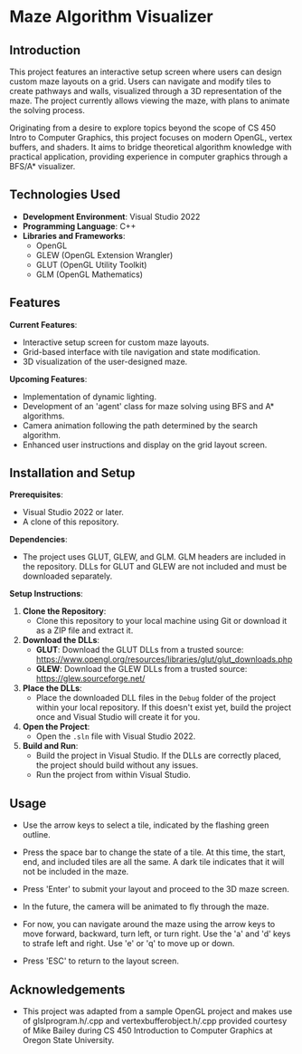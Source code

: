 # Maze Algorithm Visualizer

## Introduction

This project features an interactive setup screen where users can design custom maze layouts on a grid. Users can navigate and modify tiles to create pathways and walls, visualized through a 3D representation of the maze. The project currently allows viewing the maze, with plans to animate the solving process.

Originating from a desire to explore topics beyond the scope of CS 450 Intro to Computer Graphics, this project focuses on modern OpenGL, vertex buffers, and shaders. It aims to bridge theoretical algorithm knowledge with practical application, providing experience in computer graphics through a BFS/A* visualizer.

## Technologies Used

- **Development Environment**: Visual Studio 2022
- **Programming Language**: C++
- **Libraries and Frameworks**:
  - OpenGL
  - GLEW (OpenGL Extension Wrangler)
  - GLUT (OpenGL Utility Toolkit)
  - GLM (OpenGL Mathematics)

## Features

**Current Features**:
- Interactive setup screen for custom maze layouts.
- Grid-based interface with tile navigation and state modification.
- 3D visualization of the user-designed maze.

**Upcoming Features**:
- Implementation of dynamic lighting.
- Development of an 'agent' class for maze solving using BFS and A* algorithms.
- Camera animation following the path determined by the search algorithm.
- Enhanced user instructions and display on the grid layout screen.

## Installation and Setup

**Prerequisites**:
- Visual Studio 2022 or later.
- A clone of this repository.

**Dependencies**:
- The project uses GLUT, GLEW, and GLM. GLM headers are included in the repository. DLLs for GLUT and GLEW are not included and must be downloaded separately.

**Setup Instructions**:
1. **Clone the Repository**:
   - Clone this repository to your local machine using Git or download it as a ZIP file and extract it.
2. **Download the DLLs**:
   - **GLUT**: Download the GLUT DLLs from a trusted source: https://www.opengl.org/resources/libraries/glut/glut_downloads.php
   - **GLEW**: Download the GLEW DLLs from a trusted source: https://glew.sourceforge.net/
3. **Place the DLLs**:
   - Place the downloaded DLL files in the `Debug` folder of the project within your local repository. If this doesn't exist yet, build the project once and Visual Studio will create it for you.
4. **Open the Project**:
   - Open the `.sln` file with Visual Studio 2022.
5. **Build and Run**:
   - Build the project in Visual Studio. If the DLLs are correctly placed, the project should build without any issues.
   - Run the project from within Visual Studio.

## Usage

- Use the arrow keys to select a tile, indicated by the flashing green outline. 
- Press the space bar to change the state of a tile. At this time, the start, end, and included tiles are all the same. A dark tile indicates that it will not be included in the maze.
- Press 'Enter' to submit your layout and proceed to the 3D maze screen.
- In the future, the camera will be animated to fly through the maze.
- For now, you can navigate around the maze using the arrow keys to move forward, backward, turn left, or turn right. Use the 'a' and 'd' keys to strafe left and right. Use 'e' or 'q' to move up or down.

- Press 'ESC' to return to the layout screen.

## Acknowledgements
- This project was adapted from a sample OpenGL project and makes use of glslprogram.h/.cpp and vertexbufferobject.h/.cpp provided courtesy of Mike Bailey during CS 450 Introduction to Computer Graphics at Oregon State University.

